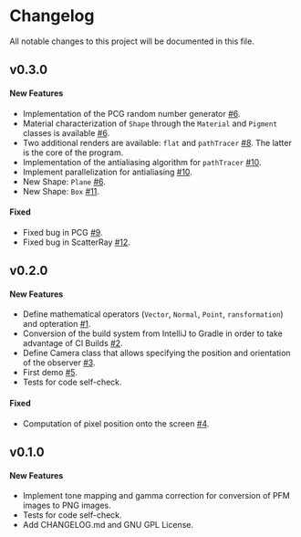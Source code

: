# Changelog
All notable changes to this project will be documented in this file.


## v0.3.0
#### New Features
- Implementation of the PCG random number generator [#6](https://github.com/matteopicciolini/ray_tracing/pull/6).
- Material characterization of `Shape` through the `Material` and `Pigment` classes is available [#6](https://github.com/matteopicciolini/ray_tracing/pull/6).
- Two additional renders are available: `flat` and `pathTracer` [#8](https://github.com/matteopicciolini/ray_tracing/pull/8). The latter is the core of the program. 
- Implementation of the antialiasing algorithm for `pathTracer` [#10](https://github.com/matteopicciolini/ray_tracing/pull/10).
- Implement parallelization for antialiasing [#10](https://github.com/matteopicciolini/ray_tracing/pull/10).
- New Shape: `Plane` [#6](https://github.com/matteopicciolini/ray_tracing/pull/6).
- New Shape: `Box` [#11](https://github.com/matteopicciolini/ray_tracing/pull/11).

#### Fixed
- Fixed bug in PCG [#9](https://github.com/matteopicciolini/ray_tracing/issues/9).
- Fixed bug in ScatterRay [#12](https://github.com/matteopicciolini/ray_tracing/issues/12).

## v0.2.0
#### New Features
- Define mathematical operators (`Vector`, `Normal`, `Point`, `ransformation`) and opteration [#1](https://github.com/matteopicciolini/ray_tracing/pull/1).
- Conversion of the build system from IntelliJ to Gradle in order to take advantage of CI Builds [#2](https://github.com/matteopicciolini/ray_tracing/pull/2).
- Define Camera class that allows specifying the position and orientation of the observer [#3](https://github.com/matteopicciolini/ray_tracing/pull/3).
- First demo [#5](https://github.com/matteopicciolini/ray_tracing/pull/5).
- Tests for code self-check.

#### Fixed
- Computation of pixel position onto the screen [#4](https://github.com/matteopicciolini/ray_tracing/pull/4).

## v0.1.0
#### New Features
- Implement tone mapping and gamma correction for conversion of PFM images to PNG images.
- Tests for code self-check.
- Add CHANGELOG.md and GNU GPL License.



